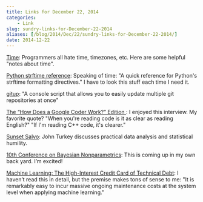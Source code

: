 ```yaml
---
title: Links for December 22, 2014
categories:
    - Link
slug: sundry-links-for-December-22-2014
aliases: [/blog/2014/Dec/22/sundry-links-for-December-22-2014/]
date: 2014-12-22
---
```


[Time](http://unix4lyfe.org/time/?v=1): Programmers all hate time, timezones, etc. Here are some helpful "notes about time".

[Python strftime reference](http://strftime.org/): Speaking of time: "A quick reference for Python's strftime formatting directives." I have to look this stuff each time I need it.

[gitup](https://github.com/earwig/git-repo-updater): "A console script that allows you to easily update multiple git repositories at once"

[The “How Does a Google Coder Work?” Edition
](http://www.slate.com/articles/podcasts/working/2014/12/google_software_engineer_nina_kang_talks_about_the_differences_between_writing.html): I enjoyed this interview. My favorite quote? "When you're reading code is it as clear as reading English?" "If I'm reading C++ code, it's clearer."

[Sunset Salvo](http://www-stat.wharton.upenn.edu/~steele/HoldingPen/SunsetSalvo.pdf): John Turkey discusses practical data analysis and statistical humility.

[10th Conference on Bayesian Nonparametrics](https://stat.duke.edu/bnp10/index.html%3Fpage_id=1.html): This is coming up in my own back yard. I’m excited!

[Machine Learning: The High-Interest Credit Card of Technical Debt](http://static.googleusercontent.com/media/research.google.com/en/us/pubs/archive/43146.pdf): I haven’t read this in detail, but the premise makes tons of sense to me: "It is remarkably easy to incur massive ongoing maintenance costs at the system level when applying machine learning."
